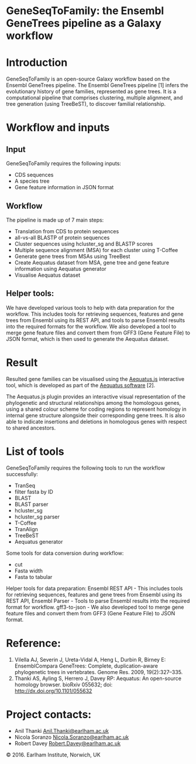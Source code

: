 GeneSeqToFamily: the Ensembl GeneTrees pipeline as a Galaxy workflow
=================


# Introduction 
 GeneSeqToFamily is an open-source Galaxy workflow based on the Ensembl GeneTrees pipeline. The Ensembl GeneTrees pipeline [1] infers the evolutionary history of gene families, represented as gene trees. It is a computational pipeline that comprises  clustering, multiple alignment, and tree generation (using TreeBeST), to discover familial relationship. 

# Workflow and inputs

## Input
GeneSeqToFamily requires the following inputs:
* CDS sequences
* A species tree
* Gene feature information in JSON format

## Workflow

The pipeline is made up of 7 main steps:
* Translation from CDS to protein sequences
* all-vs-all BLASTP of protein sequences
* Cluster sequences using hcluster_sg and BLASTP scores
* Multiple sequence alignment (MSA) for each cluster using T-Coffee 
* Generate gene trees from MSAs using TreeBest
* Create Aequatus dataset from MSA, gene tree and gene feature information using Aequatus generator 
* Visualise Aequatus dataset


## Helper tools:
We have developed various tools to help with data preparation for the workflow. This includes tools for retrieving sequences, features and gene trees from Ensembl using its REST API, and tools to parse Ensembl results into the required formats for the workflow. We also developed a tool to merge gene feature files and convert them from GFF3 (Gene Feature File) to JSON format, which is then used to generate the Aequatus dataset.


# Result
Resulted gene families can be visualised using the [Aequatus.js](https://github.com/TGAC/aequatus.js) interactive tool, which is developed as part of the [Aequatus software](https://github.com/TGAC/aequatus) [2].

The Aequatus.js plugin provides an interactive visual representation of the phylogenetic and structural relationships among the homologous genes, using a shared colour scheme for coding regions to represent homology in internal gene structure alongside their corresponding gene trees. It is also able to indicate insertions and deletions in homologous genes with respect to shared ancestors.

# List of tools
GeneSeqToFamily requires the following tools to run the workflow successfully:
* TranSeq
* filter fasta by ID
* BLAST
* BLAST parser
* hcluster_sg
* hcluster_sg parser
* T-Coffee
* TranAlign
* TreeBeST
* Aequatus generator

Some tools for data conversion during workflow:
* cut
* Fasta width
* Fasta to tabular

Helper tools for data preparation:
Ensembl REST API - This includes tools for retrieving sequences, features and gene trees from Ensembl using its REST API,
Ensembl Parser - Tools to parse Ensembl results into the required format for workflow.
gff3-to-json - We also developed tool to merge gene feature files and convert them from GFF3 (Gene Feature File) to JSON format.


# Reference:
1. Vilella AJ, Severin J, Ureta-Vidal A, Heng L, Durbin R, Birney E: EnsemblCompara GeneTrees: Complete, duplication-aware phylogenetic trees in vertebrates. Genome Res. 2009, 19(2):327–335. 
2. Thanki AS, Ayling S, Herrero J, Davey RP: Aequatus: An open-source homology browser. bioRxiv 055632; doi: http://dx.doi.org/10.1101/055632

# Project contacts: 
* Anil Thanki <Anil.Thanki@earlham.ac.uk>
* Nicola Soranzo <Nicola.Soranzo@earlham.ac.uk>
* Robert Davey <Robert.Davey@earlham.ac.uk>


&copy; 2016. Earlham Institute, Norwich, UK

